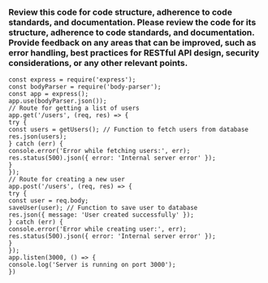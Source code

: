 ### Review this code for code structure, adherence to code standards, and documentation. Please review the code for its structure, adherence to code standards, and documentation. Provide feedback on any areas that can be improved, such as error handling, best practices for RESTful API design, security considerations, or any other relevant points.

```
const express = require('express');
const bodyParser = require('body-parser');
const app = express();
app.use(bodyParser.json());
// Route for getting a list of users
app.get('/users', (req, res) => {
try {
const users = getUsers(); // Function to fetch users from database
res.json(users);
} catch (err) {
console.error('Error while fetching users:', err);
res.status(500).json({ error: 'Internal server error' });
}
});
// Route for creating a new user
app.post('/users', (req, res) => {
try {
const user = req.body;
saveUser(user); // Function to save user to database
res.json({ message: 'User created successfully' });
} catch (err) {
console.error('Error while creating user:', err);
res.status(500).json({ error: 'Internal server error' });
}
});
app.listen(3000, () => {
console.log('Server is running on port 3000');
})
```
